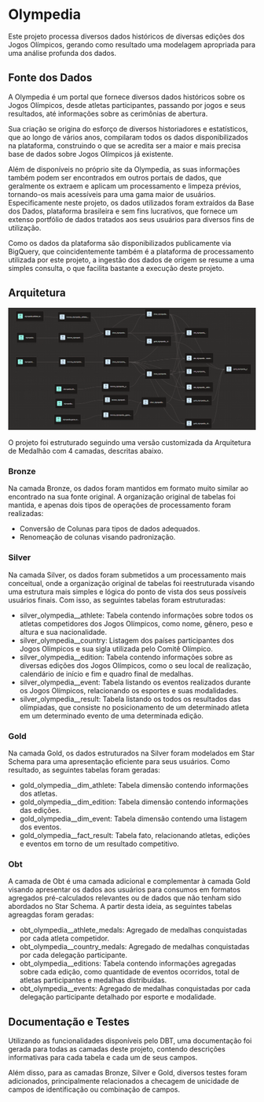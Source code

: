 # Olympedia

Este projeto processa diversos dados históricos de diversas edições dos Jogos Olímpicos, gerando como resultado uma modelagem apropriada para uma análise profunda dos dados. 

## Fonte dos Dados

A Olympedia é um portal que fornece diversos dados históricos sobre os Jogos Olímpicos, desde atletas participantes, passando por jogos e seus resultados, até informações sobre as cerimônias de abertura.

Sua criação se origina do esforço de diversos historiadores e estatísticos, que ao longo de vários anos, compilaram todos os dados disponibilizados na plataforma, construindo o que se acredita ser a maior e mais precisa base de dados sobre Jogos Olímpicos já existente.

Além de disponíveis no próprio site da Olympedia, as suas informações também podem ser encontrados em outros portais de dados, que geralmente os extraem e aplicam um processamento e limpeza prévios, tornando-os mais acessíveis para uma gama maior de usuários. Especificamente neste projeto, os dados utilizados foram extraídos da Base dos Dados, plataforma brasileira e sem fins lucrativos, que fornece um extenso portfólio de dados tratados aos seus usuários para diversos fins de utilização.

Como os dados da plataforma são disponibilizados publicamente via BigQuery, que coincidentemente também é a plataforma de processamento utilizada por este projeto, a ingestão dos dados de origem se resume a uma simples consulta, o que facilita bastante a execução deste projeto.

## Arquitetura

<img src="./images/olympedia_lineage.png" alt="drawing" width="800"/>

O projeto foi estruturado seguindo uma versão customizada da Arquitetura de Medalhão com 4 camadas, descritas abaixo.

### Bronze 

Na camada Bronze, os dados foram mantidos em formato muito similar ao encontrado na sua fonte original. A organização original de tabelas foi mantida, e apenas dois tipos de operações de processamento foram realizadas:
- Conversão de Colunas para tipos de dados adequados.
- Renomeação de colunas visando padronização. 

### Silver

Na camada Silver, os dados foram submetidos a um processamento mais conceitual, onde a organização original de tabelas foi reestruturada visando uma estrutura mais simples e lógica do ponto de vista dos seus possíveis usuários finais. Com isso, as seguintes tabelas foram estruturadas:
- silver_olympedia__athlete: Tabela contendo informações sobre todos os atletas competidores dos Jogos Olímpicos, como nome, gênero, peso e altura e sua nacionalidade.
- silver_olympedia__country: Listagem dos países participantes dos Jogos Olímpicos e sua sigla utilizada pelo Comitê Olímpico.
- silver_olympedia__edition: Tabela contendo informações sobre as diversas edições dos Jogos Olímpicos, como o seu local de realização, calendário de início e fim e quadro final de medalhas.
- silver_olympedia__event: Tabela listando os eventos realizados durante os Jogos Olímpicos, relacionando os esportes e suas modalidades.
- silver_olympedia__result: Tabela listando os todos os resultados das olímpiadas, que consiste no posicionamento de um determinado atleta em um determinado evento de uma determinada edição.

### Gold

Na camada Gold, os dados estruturados na Silver foram modelados em Star Schema para uma apresentação eficiente para seus usuários. Como resultado, as seguintes tabelas foram geradas:
- gold_olympedia__dim_athlete: Tabela dimensão contendo informações dos atletas.
- gold_olympedia__dim_edition: Tabela dimensão contendo informações das edições.
- gold_olympedia__dim_event: Tabela dimensão contendo uma listagem dos eventos.
- gold_olympedia__fact_result: Tabela fato, relacionando atletas, edições e eventos em torno de um resultado competitivo.

### Obt 

A camada de Obt é uma camada adicional e complementar à camada Gold visando apresentar os dados aos usuários para consumos em formatos agregados pré-calculados relevantes ou de dados que não tenham sido abordados no Star Schema. A partir desta ideia, as seguintes tabelas agreagdas foram geradas:
- obt_olympedia__athlete_medals: Agregado de medalhas conquistadas por cada atleta competidor.
- obt_olympedia__country_medals: Agregado de medalhas conquistadas por cada delegação participante.
- obt_olympedia__editions: Tabela contendo informações agregadas sobre cada edição, como quantidade de eventos ocorridos, total de atletas participantes e medalhas distribuídas.
- obt_olympedia__events: Agregado de medalhas conquistadas por cada delegação participante detalhado por esporte e modalidade.

## Documentação e Testes

Utilizando as funcionalidades disponíveis pelo DBT, uma documentação foi gerada para todas as camadas deste projeto, contendo descrições informativas para cada tabela e cada um de seus campos.

Além disso, para as camadas Bronze, Silver e Gold, diversos testes foram adicionados, principalmente relacionados a checagem de unicidade de campos de identificação ou combinação de campos. 
